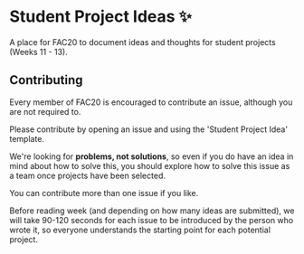 # Student Project Ideas :sparkles:

A place for FAC20 to document ideas and thoughts for student projects (Weeks 11 - 13). 

## Contributing

Every member of FAC20 is encouraged to contribute an issue, although you are not required to.

Please contribute by opening an issue and using the 'Student Project Idea' template.

We're looking for **problems, not solutions**, so even if you do have an idea in mind about how to solve this, you should explore how to solve this issue as a team once projects have been selected.

You can contribute more than one issue if you like.

Before reading week (and depending on how many ideas are submitted), we will take 90-120 seconds for each issue to be introduced by the person who wrote it, so everyone understands the starting point for each potential project.
